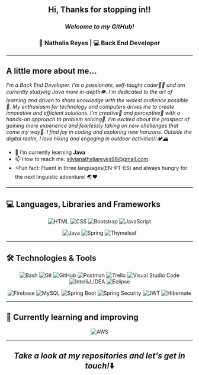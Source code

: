 <h2 align="center"> Hi, Thanks for stopping in!!</h2>

<h3 align="center"><i>Welcome to my GitHub!</i></h3>

<div align="center">
<h3>👩 Nathalia Reyes | 💻 Back End Developer</h3>
</div>

-------

## A little more about me... 

<p><i>
  I'm a Back End Developer. I'm a passionate, self-taught coder👩‍💻 and am currently studying Java more in-depth👁️. I'm dedicated to the art of learning and driven to 
  share knowledge with the widest audience possible🤝. My enthusiasm for technology and computers drives me to create innovative and efficient solutions. I'm 
  creative🎨 and perceptive🔭 with a hands-on approach to problem solving🚀. I'm excited about the prospect of gaining more experience and fearlessly taking on new 
  challenges that come my way💪. I find joy in coding and exploring new horizons. Outside the digital realm, I love hiking and engaging in outdoor activities!!🏕️🏔️
</i></p>
 

* 🌱 I’m currently learning **Java**
* 📫 How to reach me: [silvianathaliareyes96@gmail.com](mailto:silvianathaliareyes96@gmail.com).
* ⚡Fun fact: Fluent in three languages(EN-PT-ES) and always hungry for the next linguistic adventure! 🌏❤️

-------
## 💻 Languages, Libraries and Frameworks
<p align="center"> 
    <img alt="HTML" src="https://img.shields.io/badge/HTML-E34F26.svg?logo=html5&logoColor=white">
    <img alt="CSS" src="https://img.shields.io/badge/CSS-1572B6.svg?logo=css3&logoColor=white">
    <img alt="Bootstrap" src="https://img.shields.io/badge/Bootstrap-7952B3.svg?logo=bootstrap&logoColor=white">
    <img alt="JavaScript" src="https://img.shields.io/badge/JavaScript-F7DF1E.svg?logo=javascript&logoColor=black">
</p>  

<p align="center">
    <img alt="Java" src="https://img.shields.io/badge/Java-ff7c00.svg?logo=openjdk&logoColor=white">
    <img alt="Spring" src="https://img.shields.io/badge/Spring-%236DB33F.svg?logo=spring&logoColor=white">
    <img alt="Thymeleaf" src="https://img.shields.io/badge/Thymeleaf-%23005C0F.svg?logo=Thymeleaf&logoColor=white">
</p>

-------
## 🛠️ Technologies & Tools

<p align="center"> 
    <img alt="Bash" src="https://img.shields.io/badge/Bash-121011.svg?logo=gnu-bash&logoColor=white">
    <img alt="Git" src="https://img.shields.io/badge/Git-F05033.svg?logo=git&logoColor=white">
    <img alt="GitHub" src="https://img.shields.io/badge/-GitHub-181717?style=flat-square&logo=github">
    <img alt="Postman" src="https://img.shields.io/badge/Postman-FF6C37?logo=postman&logoColor=white">
    <img alt="Trello" src="https://img.shields.io/badge/Trello-0052CC?logo=trello&logoColor=white">
    <img alt="Visual Studio Code" src="https://img.shields.io/badge/Visual%20Studio%20Code-0078d7.svg?logo=visual-studio-code&logoColor=white">  
    <img alt="IntelliJ_IDEA" src="https://img.shields.io/badge/IntelliJ_IDEA-e40078.svg?logo=intellij-idea&logoColor=white">
    <img alt="Eclipse" src="https://img.shields.io/badge/Eclipse-634290?logo=eclipse&logoColor=white">
</p>

<p align="center"> 
  <img alt="Firebase" src="https://img.shields.io/badge/Firebase-282C34?logo=firebase&logoColor=FFCA28">
  <img alt="MySQL" src ="https://img.shields.io/badge/mysql-%2300f.svg?logo=mysql&logoColor=white">
  <img alt="Spring Boot" src="https://img.shields.io/badge/Spring Boot-%236DB33F.svg?logo=springboot&logoColor=white">
  <img alt="Spring Security" src="https://img.shields.io/badge/Spring Security-%236DB33F.svg?logo=springsecurity&logoColor=white">
  <img alt="JWT" src="https://img.shields.io/badge/JWT-black?logo=JSON%20web%20tokens">
  <img alt="Hibernate" src ="https://img.shields.io/badge/Hibernate-59666C?logo=Hibernate&logoColor=white">
</p>

-------
## 🚀 Currently learning and improving

<p align="center"> 
    <img alt="AWS" src="https://img.shields.io/badge/AWS-%23FF9900.svg?logo=amazon-aws&logoColor=black">
</p>

-------
<h2 align="center"><i>Take a look at my repositories and let's get in touch!</i>⬇️</h2>
